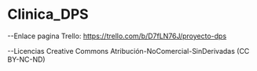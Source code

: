 # Clinica_DPS
--Enlace pagina Trello:
https://trello.com/b/D7fLN76J/proyecto-dps


--Licencias Creative Commons
Atribución-NoComercial-SinDerivadas (CC BY-NC-ND)
